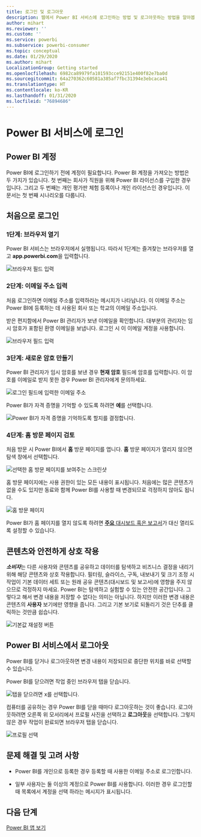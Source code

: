 ```yaml
---
title: 로그인 및 로그아웃
description: 웹에서 Power BI 서비스에 로그인하는 방법 및 로그아웃하는 방법을 알아봅니다.
author: mihart
ms.reviewer: ''
ms.custom: ''
ms.service: powerbi
ms.subservice: powerbi-consumer
ms.topic: conceptual
ms.date: 01/29/2020
ms.author: mihart
LocalizationGroup: Getting started
ms.openlocfilehash: 6982ca89979fa101593cce92151e400f82e7ba0d
ms.sourcegitcommit: 64a270362c60581a385af7fbc31394e3ebcaca41
ms.translationtype: HT
ms.contentlocale: ko-KR
ms.lasthandoff: 01/31/2020
ms.locfileid: "76894686"
---
```

# <a name="sign-in-to-power-bi-service"></a>Power BI 서비스에 로그인

## <a name="power-bi-accounts"></a>Power BI 계정
Power BI에 로그인하기 전에 계정이 필요합니다. Power BI 계정을 가져오는 방법은 두 가지가 있습니다. 첫 번째는 회사가 직원을 위해 Power BI 라이선스를 구입한 경우입니다. 그리고 두 번째는 개인 평가판 체험 등록이나 개인 라이선스인 경우입니다. 이 문서는 첫 번째 시나리오를 다룹니다.

## <a name="sign-in-for-the-first-time"></a>처음으로 로그인

### <a name="step-1-open-a-browser"></a>1단계: 브라우저 열기
Power BI 서비스는 브라우저에서 실행됩니다.  따라서 1단계는 즐겨찾는 브라우저를 열고 **app.powerbi.com**을 입력합니다.

![브라우저 필드 입력](media/end-user-sign-in/power-bi-sign-in.png)

### <a name="step-2-type-your-email-address"></a>2단계: 이메일 주소 입력
처음 로그인하면 이메일 주소를 입력하라는 메시지가 나타납니다.  이 이메일 주소는 Power BI에 등록하는 데 사용된 회사 또는 학교의 이메일 주소입니다.  

받은 편지함에서 Power BI 관리자가 보낸 이메일을 확인합니다. 대부분의 관리자는 임시 암호가 포함된 환영 이메일을 보냅니다. 로그인 시 이 이메일 계정을 사용합니다. 

![브라우저 필드 입력](media/end-user-sign-in/power-bi-password.png)


 
### <a name="step-3-create-a-new-password"></a>3단계: 새로운 암호 만들기
Power BI 관리자가 임시 암호를 보낸 경우 **현재 암호** 필드에 암호를 입력합니다. 이 암호를 이메일로 받지 못한 경우 Power BI 관리자에게 문의하세요.

![로그인 필드에 입력한 이메일 주소](media/end-user-sign-in/power-bi-login.png)

Power BI가 자격 증명을 기억할 수 있도록 하려면 **예**를 선택합니다. 

![Power BI가 자격 증명을 기억하도록 할지를 결정합니다.](media/end-user-sign-in/power-bi-stay-signed-in.png)


### <a name="step-4-review-your-home-landing-page"></a>4단계: 홈 방문 페이지 검토
처음 방문 시 Power BI에서 **홈** 방문 페이지를 엽니다. **홈** 방문 페이지가 열리지 않으면 탐색 창에서 선택합니다. 

![선택한 홈 방문 페이지를 보여주는 스크린샷](media/end-user-sign-in/power-bi-home-selected.png)

홈 방문 페이지에는 사용 권한이 있는 모든 내용이 표시됩니다. 처음에는 많은 콘텐츠가 없을 수도 있지만 동료와 함께 Power BI를 사용할 때 변경되므로 걱정하지 않아도 됩니다. 

![홈 방문 페이지](media/end-user-sign-in/power-bi-home-landing.png)

Power BI가 홈 페이지를 열지 않도록 하려면 [**주요** 대시보드 혹은 보고서](end-user-featured.md)가 대신 열리도록 설정할 수 있습니다. 

## <a name="safely-interact-with-content"></a>콘텐츠와 안전하게 상호 작용
***소비자***는 다른 사용자와 콘텐츠를 공유하고 데이터를 탐색하고 비즈니스 결정을 내리기 위해 해당 콘텐츠와 상호 작용합니다.  필터링, 슬라이스, 구독, 내보내기 및 크기 조정 시 작업이 기본 데이터 세트 또는 원래 공유 콘텐츠(대시보드 및 보고서)에 영향을 주지 않으므로 걱정하지 마세요. Power BI는 탐색하고 실험할 수 있는 안전한 공간입니다. 그렇다고 해서 변경 내용을 저장할 수 없다는 의미는 아닙니다. 하지만 이러한 변경 내용은 콘텐츠의 **사용자** 보기에만 영향을 줍니다. 그리고 기본 보기로 되돌리기 것은 단추를 클릭하는 것만큼 쉽습니다.

![기본값 재설정 버튼](media/end-user-sign-in/power-bi-reset.png)

## <a name="sign-out-of-power-bi-service"></a>Power BI 서비스에서 로그아웃
Power BI를 닫거나 로그아웃하면 변경 내용이 저장되므로 중단한 위치를 바로 선택할 수 있습니다.

Power BI를 닫으려면 작업 중인 브라우저 탭을 닫습니다. 

![탭을 닫으려면 x를 선택합니다.](media/end-user-sign-in/power-bi-close.png) 

컴퓨터를 공유하는 경우 Power BI를 닫을 때마다 로그아웃하는 것이 좋습니다.  로그아웃하려면 오른쪽 위 모서리에서 프로필 사진을 선택하고 **로그아웃**을 선택합니다. 그렇지 않은 경우 작업이 완료되면 브라우저 탭을 닫습니다.

![프로필 선택](media/end-user-sign-in/power-bi-sign-out.png) 

## <a name="troubleshooting-and-considerations"></a>문제 해결 및 고려 사항
- Power BI를 개인으로 등록한 경우 등록할 때 사용한 이메일 주소로 로그인합니다.

- 일부 사용자는 둘 이상의 계정으로 Power BI를 사용합니다. 이러한 경우 로그인할 때 목록에서 계정을 선택 하라는 메시지가 표시됩니다. 

## <a name="next-steps"></a>다음 단계
[Power BI 앱 보기](end-user-app-view.md)
